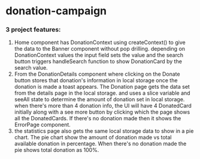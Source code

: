 # donation-campaign

### 3 project features:
1. Home component has DonationContext using createContext() to give the data to the Banner component without pop drilling. depending on  DonationContext values the input field sets the value and the search button triggers handleSearch function to show DonationCard by the search value.
2. From the DonationDetails component where clicking on the Donate button stores that donation's information in local storage once the donation is made a toast appears. The Donation page gets the data set from the details page in the local storage. and uses a slice variable and seeAll state to determine the amount of donation set in local storage. when there's more than 4 donation info, the UI will have 4 DonatedCard initially along with a see more button by clicking which the page shows all the DonatedCards. If there's no donation made then  it shows the ErrorPage component.
3. the statistics page also gets the same local storage data to show in a pie chart. The pie chart show the amount of donation made vs total available donation  in percentage. When there's no donation made the pie shows total donation as 100%.


